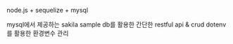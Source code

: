 node.js + sequelize + mysql

mysql에서 제공하는 sakila sample db를 활용한 간단한 restful api & crud
dotenv를 활용한 환경변수 관리
